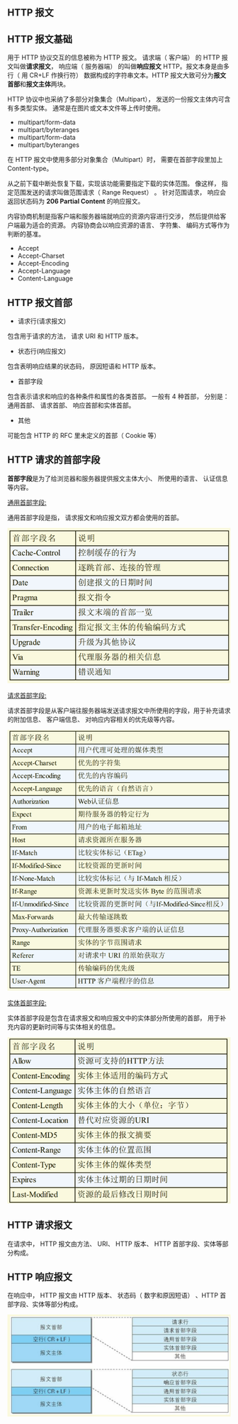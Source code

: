## HTTP 报文

## HTTP 报文基础

用于 HTTP 协议交互的信息被称为 HTTP 报文。 请求端（ 客户端） 的 HTTP 报文叫做**请求报文**， 响应端（ 服务器端） 的叫做**响应报文** HTTP。报文本身是由多行（ 用 CR+LF 作换行符） 数据构成的字符串文本。HTTP 报文大致可分为**报文首部**和**报文主体**两块。

HTTP 协议中也采纳了多部分对象集合（Multipart）， 发送的一份报文主体内可含有多类型实体。 通常是在图片或文本文件等上传时使用。

- multipart/form-data
- multipart/byteranges
- multipart/form-data
- multipart/byteranges

在 HTTP 报文中使用多部分对象集合（Multipart）时， 需要在首部字段里加上 Content-type。

从之前下载中断处恢复下载，实现该功能需要指定下载的实体范围。 像这样， 指定范围发送的请求叫做范围请求（ Range Request） 。
针对范围请求， 响应会返回状态码为 **206 Partial Content** 的响应报文。

内容协商机制是指客户端和服务器端就响应的资源内容进行交涉， 然后提供给客户端最为适合的资源。 内容协商会以响应资源的语言、 字符集、 编码方式等作为判断的基准。

- Accept
- Accept-Charset
- Accept-Encoding
- Accept-Language
- Content-Language

## HTTP 报文首部

- 请求行(请求报文)

包含用于请求的方法， 请求 URI 和 HTTP 版本。

- 状态行(响应报文)

包含表明响应结果的状态码， 原因短语和 HTTP 版本。

- 首部字段

包含表示请求和响应的各种条件和属性的各类首部。
一般有 4 种首部， 分别是： 通用首部、 请求首部、 响应首部和实体首部。

- 其他

可能包含 HTTP 的 RFC 里未定义的首部（ Cookie 等）

## HTTP 请求的首部字段

**首部字段**是为了给浏览器和服务器提供报文主体大小、 所使用的语言、 认证信息等内容。

<u>通用首部字段:</u>

通用首部字段是指， 请求报文和响应报文双方都会使用的首部。

![web](./assets/http1.png)

<u>请求首部字段:</u>

请求首部字段是从客户端往服务器端发送请求报文中所使用的字段，用于补充请求的附加信息、 客户端信息、 对响应内容相关的优先级等内容。

![web](./assets/http2.png)

<u>实体首部字段:</u>

实体首部字段是包含在请求报文和响应报文中的实体部分所使用的首部， 用于补充内容的更新时间等与实体相关的信息。

![web](./assets/http3.png)

## HTTP 请求报文

在请求中， HTTP 报文由方法、 URI、 HTTP 版本、 HTTP 首部字段、实体等部分构成。

## HTTP 响应报文

在响应中， HTTP 报文由 HTTP 版本、 状态码（ 数字和原因短语） 、HTTP 首部字段、实体等部分构成。

![web](./assets/http4.png)

